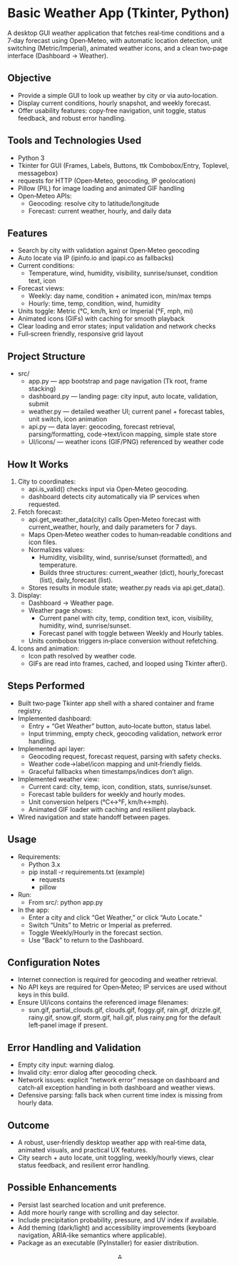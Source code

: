 # Basic Weather App (Tkinter, Python)

A desktop GUI weather application that fetches real‑time conditions and a 7‑day forecast using Open‑Meteo, with automatic location detection, unit switching (Metric/Imperial), animated weather icons, and a clean two‑page interface (Dashboard → Weather).

## Objective

- Provide a simple GUI to look up weather by city or via auto‑location.
- Display current conditions, hourly snapshot, and weekly forecast.
- Offer usability features: copy‑free navigation, unit toggle, status feedback, and robust error handling.


## Tools and Technologies Used

- Python 3
- Tkinter for GUI (Frames, Labels, Buttons, ttk Combobox/Entry, Toplevel, messagebox)
- requests for HTTP (Open‑Meteo, geocoding, IP geolocation)
- Pillow (PIL) for image loading and animated GIF handling
- Open‑Meteo APIs:
    - Geocoding: resolve city to latitude/longitude
    - Forecast: current weather, hourly, and daily data


## Features

- Search by city with validation against Open‑Meteo geocoding
- Auto locate via IP (ipinfo.io and ipapi.co as fallbacks)
- Current conditions:
    - Temperature, wind, humidity, visibility, sunrise/sunset, condition text, icon
- Forecast views:
    - Weekly: day name, condition + animated icon, min/max temps
    - Hourly: time, temp, condition, wind, humidity
- Units toggle: Metric (°C, km/h, km) or Imperial (°F, mph, mi)
- Animated icons (GIFs) with caching for smooth playback
- Clear loading and error states; input validation and network checks
- Full‑screen friendly, responsive grid layout


## Project Structure

- src/
    - app.py — app bootstrap and page navigation (Tk root, frame stacking)
    - dashboard.py — landing page: city input, auto locate, validation, submit
    - weather.py — detailed weather UI; current panel + forecast tables, unit switch, icon animation
    - api.py — data layer: geocoding, forecast retrieval, parsing/formatting, code→text/icon mapping, simple state store
    - UI/icons/ — weather icons (GIF/PNG) referenced by weather code


## How It Works

1. City to coordinates:
    - api.is_valid() checks input via Open‑Meteo geocoding.
    - dashboard detects city automatically via IP services when requested.
2. Fetch forecast:
    - api.get_weather_data(city) calls Open‑Meteo forecast with current_weather, hourly, and daily parameters for 7 days.
    - Maps Open‑Meteo weather codes to human‑readable conditions and icon files.
    - Normalizes values:
        - Humidity, visibility, wind, sunrise/sunset (formatted), and temperature.
        - Builds three structures: current_weather (dict), hourly_forecast (list), daily_forecast (list).
    - Stores results in module state; weather.py reads via api.get_data().
3. Display:
    - Dashboard → Weather page.
    - Weather page shows:
        - Current panel with city, temp, condition text, icon, visibility, humidity, wind, sunrise/sunset.
        - Forecast panel with toggle between Weekly and Hourly tables.
    - Units combobox triggers in‑place conversion without refetching.
4. Icons and animation:
    - Icon path resolved by weather code.
    - GIFs are read into frames, cached, and looped using Tkinter after().

## Steps Performed 

- Built two‑page Tkinter app shell with a shared container and frame registry.
- Implemented dashboard:
    - Entry + “Get Weather” button, auto‑locate button, status label.
    - Input trimming, empty check, geocoding validation, network error handling.
- Implemented api layer:
    - Geocoding request, forecast request, parsing with safety checks.
    - Weather code→label/icon mapping and unit‑friendly fields.
    - Graceful fallbacks when timestamps/indices don’t align.
- Implemented weather view:
    - Current card: city, temp, icon, condition, stats, sunrise/sunset.
    - Forecast table builders for weekly and hourly modes.
    - Unit conversion helpers (°C↔°F, km/h↔mph).
    - Animated GIF loader with caching and resilient playback.
- Wired navigation and state handoff between pages.


## Usage

- Requirements:
    - Python 3.x
    - pip install -r requirements.txt (example)
        - requests
        - pillow
- Run:
    - From src/: python app.py
- In the app:
    - Enter a city and click “Get Weather,” or click “Auto Locate.”
    - Switch “Units” to Metric or Imperial as preferred.
    - Toggle Weekly/Hourly in the forecast section.
    - Use “Back” to return to the Dashboard.


## Configuration Notes

- Internet connection is required for geocoding and weather retrieval.
- No API keys are required for Open‑Meteo; IP services are used without keys in this build.
- Ensure UI/icons contains the referenced image filenames:
    - sun.gif, partial_clouds.gif, clouds.gif, foggy.gif, rain.gif, drizzle.gif, rainy.gif, snow.gif, storm.gif, hail.gif, plus rainy.png for the default left‑panel image if present.


## Error Handling and Validation

- Empty city input: warning dialog.
- Invalid city: error dialog after geocoding check.
- Network issues: explicit “network error” message on dashboard and catch‑all exception handling in both dashboard and weather views.
- Defensive parsing: falls back when current time index is missing from hourly data.


## Outcome

- A robust, user‑friendly desktop weather app with real‑time data, animated visuals, and practical UX features.
- City search + auto locate, unit toggling, weekly/hourly views, clear status feedback, and resilient error handling.


## Possible Enhancements

- Persist last searched location and unit preference.
- Add more hourly range with scrolling and day selector.
- Include precipitation probability, pressure, and UV index if available.
- Add theming (dark/light) and accessibility improvements (keyboard navigation, ARIA‑like semantics where applicable).
- Package as an executable (PyInstaller) for easier distribution.


<div style="text-align: center">⁂</div>

[^1]: image.jpg

[^2]: api.py

[^3]: app.py

[^4]: dashboard.py

[^5]: weather.py

